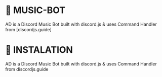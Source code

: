 # 📎 MUSIC-BOT
AD is a Discord Music Bot built with discord.js & uses Command Handler from [discordjs.guide]
# 🔗 INSTALATION
AD is a Discord Music Bot built with discord.js & uses Command Handler from discordjs.guide
